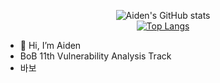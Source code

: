 <div align="center">
  
  ![Aiden's GitHub stats](https://github-readme-stats.vercel.app/api?username=AidenKim-com&show_icons=true&hide=contribs,prs&cache_seconds=86400&theme=aura)
  <br/>
 [![Top Langs](https://github-readme-stats.vercel.app/api/top-langs/?username=AidenKim-com&layout=compact&theme=aura)](https://github.com/anuraghazra/github-readme-stats)
</div>

- 👋 Hi, I’m Aiden
-  BoB 11th Vulnerability Analysis Track
-  바보
<!---
AidenKim-com/AidenKim-com is a ✨ special ✨ repository because its `README.md` (this file) appears on your GitHub profile.
You can click the Preview link to take a look at your changes.
--->
